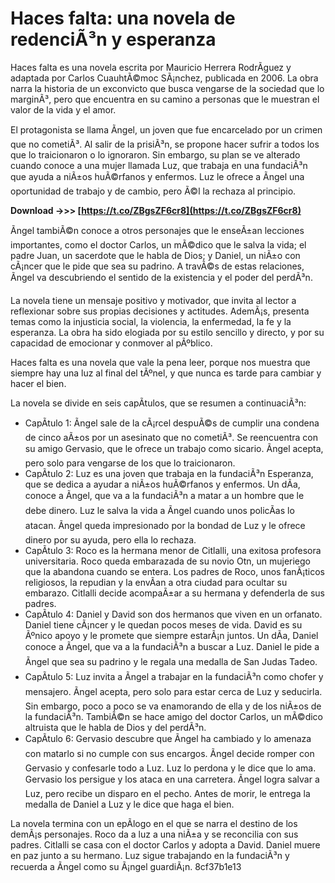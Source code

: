 # Haces falta: una novela de redenciÃ³n y esperanza
 
Haces falta es una novela escrita por Mauricio Herrera RodrÃ­guez y adaptada por Carlos CuauhtÃ©moc SÃ¡nchez, publicada en 2006. La obra narra la historia de un exconvicto que busca vengarse de la sociedad que lo marginÃ³, pero que encuentra en su camino a personas que le muestran el valor de la vida y el amor.
 
El protagonista se llama Ãngel, un joven que fue encarcelado por un crimen que no cometiÃ³. Al salir de la prisiÃ³n, se propone hacer sufrir a todos los que lo traicionaron o lo ignoraron. Sin embargo, su plan se ve alterado cuando conoce a una mujer llamada Luz, que trabaja en una fundaciÃ³n que ayuda a niÃ±os huÃ©rfanos y enfermos. Luz le ofrece a Ãngel una oportunidad de trabajo y de cambio, pero Ã©l la rechaza al principio.
 
**Download ->>> [https://t.co/ZBgsZF6cr8](https://t.co/ZBgsZF6cr8)**


 
Ãngel tambiÃ©n conoce a otros personajes que le enseÃ±an lecciones importantes, como el doctor Carlos, un mÃ©dico que le salva la vida; el padre Juan, un sacerdote que le habla de Dios; y Daniel, un niÃ±o con cÃ¡ncer que le pide que sea su padrino. A travÃ©s de estas relaciones, Ãngel va descubriendo el sentido de la existencia y el poder del perdÃ³n.
 
La novela tiene un mensaje positivo y motivador, que invita al lector a reflexionar sobre sus propias decisiones y actitudes. AdemÃ¡s, presenta temas como la injusticia social, la violencia, la enfermedad, la fe y la esperanza. La obra ha sido elogiada por su estilo sencillo y directo, y por su capacidad de emocionar y conmover al pÃºblico.
 
Haces falta es una novela que vale la pena leer, porque nos muestra que siempre hay una luz al final del tÃºnel, y que nunca es tarde para cambiar y hacer el bien.
  
La novela se divide en seis capÃ­tulos, que se resumen a continuaciÃ³n:
 
- CapÃ­tulo 1: Ãngel sale de la cÃ¡rcel despuÃ©s de cumplir una condena de cinco aÃ±os por un asesinato que no cometiÃ³. Se reencuentra con su amigo Gervasio, que le ofrece un trabajo como sicario. Ãngel acepta, pero solo para vengarse de los que lo traicionaron.
- CapÃ­tulo 2: Luz es una joven que trabaja en la fundaciÃ³n Esperanza, que se dedica a ayudar a niÃ±os huÃ©rfanos y enfermos. Un dÃ­a, conoce a Ãngel, que va a la fundaciÃ³n a matar a un hombre que le debe dinero. Luz le salva la vida a Ãngel cuando unos policÃ­as lo atacan. Ãngel queda impresionado por la bondad de Luz y le ofrece dinero por su ayuda, pero ella lo rechaza.
- CapÃ­tulo 3: Roco es la hermana menor de Citlalli, una exitosa profesora universitaria. Roco queda embarazada de su novio Otn, un mujeriego que la abandona cuando se entera. Los padres de Roco, unos fanÃ¡ticos religiosos, la repudian y la envÃ­an a otra ciudad para ocultar su embarazo. Citlalli decide acompaÃ±ar a su hermana y defenderla de sus padres.
- CapÃ­tulo 4: Daniel y David son dos hermanos que viven en un orfanato. Daniel tiene cÃ¡ncer y le quedan pocos meses de vida. David es su Ãºnico apoyo y le promete que siempre estarÃ¡n juntos. Un dÃ­a, Daniel conoce a Ãngel, que va a la fundaciÃ³n a buscar a Luz. Daniel le pide a Ãngel que sea su padrino y le regala una medalla de San Judas Tadeo.
- CapÃ­tulo 5: Luz invita a Ãngel a trabajar en la fundaciÃ³n como chofer y mensajero. Ãngel acepta, pero solo para estar cerca de Luz y seducirla. Sin embargo, poco a poco se va enamorando de ella y de los niÃ±os de la fundaciÃ³n. TambiÃ©n se hace amigo del doctor Carlos, un mÃ©dico altruista que le habla de Dios y del perdÃ³n.
- CapÃ­tulo 6: Gervasio descubre que Ãngel ha cambiado y lo amenaza con matarlo si no cumple con sus encargos. Ãngel decide romper con Gervasio y confesarle todo a Luz. Luz lo perdona y le dice que lo ama. Gervasio los persigue y los ataca en una carretera. Ãngel logra salvar a Luz, pero recibe un disparo en el pecho. Antes de morir, le entrega la medalla de Daniel a Luz y le dice que haga el bien.

La novela termina con un epÃ­logo en el que se narra el destino de los demÃ¡s personajes. Roco da a luz a una niÃ±a y se reconcilia con sus padres. Citlalli se casa con el doctor Carlos y adopta a David. Daniel muere en paz junto a su hermano. Luz sigue trabajando en la fundaciÃ³n y recuerda a Ãngel como su Ã¡ngel guardiÃ¡n.
 8cf37b1e13
 
